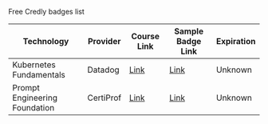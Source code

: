 Free Credly badges list

| Technology | Provider | Course Link | Sample Badge Link | Expiration |
| --- | --- | --- | --- | --- |
| Kubernetes Fundamentals | Datadog | [Link](https://learn.datadoghq.com/bundles/k8s-fundamentals)| [Link](https://www.credly.com/org/datadog/badge/kubernetes-fundamentals) | Unknown |
| Prompt Engineering Foundation | CertiProf | [Link](https://certiprof.com/products/prompt-engineering-foundation-professional-certification-cpefpc)| [Link](https://www.credly.com/org/certiprof/badge/prompt-engineering-foundation-professional-certific.1) | Unknown |
